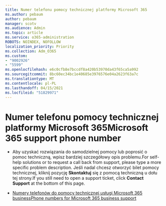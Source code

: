 ```yaml
---
title: Numer telefonu pomocy technicznej platformy Microsoft 365
ms.author: pebaum
author: pebaum
manager: scotv
ms.audience: Admin
ms.topic: article
ms.service: o365-administration
ROBOTS: NOINDEX, NOFOLLOW
localization_priority: Priority
ms.collection: Adm_O365
ms.custom:
- "9002926"
- "5599"
ms.openlocfilehash: e6c0cfb8e7bccdf8a420b53970da43f65ca5a992
ms.sourcegitcommit: 8bc60ec34bc1e40685e3976576e04a2623f63a7c
ms.translationtype: MT
ms.contentlocale: pl-PL
ms.lasthandoff: 04/15/2021
ms.locfileid: "51829971"
---
```

# <a name="microsoft-365-support-phone-number"></a><span data-ttu-id="75553-102">Numer telefonu pomocy technicznej platformy Microsoft 365</span><span class="sxs-lookup"><span data-stu-id="75553-102">Microsoft 365 support phone number</span></span>

- <span data-ttu-id="75553-103">Aby uzyskać rozwiązania do samodzielnej pomocy lub poprosić o pomoc techniczną, wpisz bardziej szczegółowy opis problemu.</span><span class="sxs-lookup"><span data-stu-id="75553-103">For self-help solutions or to request a call back from support, please type a more specific problem description.</span></span>  <span data-ttu-id="75553-104">Jeśli nadal chcesz otworzyć bilet pomocy technicznej, kliknij pozycję **Skontaktuj** się z pomocą techniczną u dołu tej strony.</span><span class="sxs-lookup"><span data-stu-id="75553-104">If you still need to open a support ticket, click **Contact Support** at the bottom of this page.</span></span>

- [<span data-ttu-id="75553-105">Numery telefonów do pomocy technicznej usługi Microsoft 365 business</span><span class="sxs-lookup"><span data-stu-id="75553-105">Phone numbers for Microsoft 365 business support</span></span>](https://docs.microsoft.com/microsoft-365/admin/contact-support-for-business-products?view=o365-worldwide&tabs=phone)
